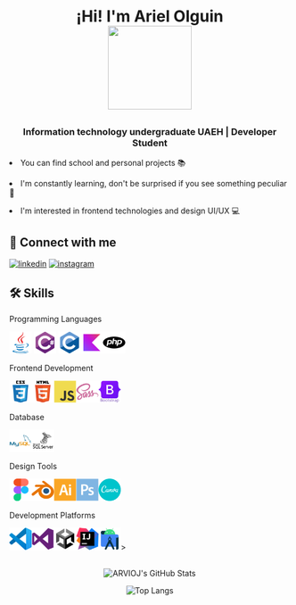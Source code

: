 <h1 align="center">¡Hi! I'm Ariel Olguin <a> <br> <img aling="left" width="150" height="150" src="https://github.com/ARVIOJ/arielolguin/blob/main/image.gif?raew=tru"/></a></h1>

<h3 align="center"> Information technology undergraduate UAEH | Developer Student </h3>
<p> <li> You can find school and personal projects 📚 <p>
<p> <li> I'm constantly learning, don't be surprised if you see something peculiar 🚀 <p>
<p> <li> I'm interested in frontend technologies and design UI/UX 💻<p>

## 📱 Connect with me
[![linkedin](https://img.shields.io/badge/linkedin-0A66C2?style=for-the-badge&logo=linkedin&logoColor=white)](https://www.linkedin.com/in/ariel-victor-olguin-jimenez-baa8371b4/)
[![instagram](https://img.shields.io/badge/instagram-C837AC?style=for-the-badge&logo=instagram&logoColor=white)](https://www.instagram.com/arvioj_shuffle/)


## 🛠 Skills
<p>Programming Languages</p>
 
<img src="https://raw.githubusercontent.com/devicons/devicon/master/icons/java/java-original.svg" aling="center" alt="java" width="40" height="40"/> <img src="https://raw.githubusercontent.com/devicons/devicon/master/icons/csharp/csharp-original.svg" alt="csharp" aling="center" width="40" height="40"/> <img src="https://raw.githubusercontent.com/devicons/devicon/master/icons/c/c-original.svg" alt="c" aling="center" width="40" height="40"/><img src="https://raw.githubusercontent.com/devicons/devicon/master/icons/kotlin/kotlin-original.svg" alt="kotlin" aling="center" width="40" height="40"/><img src="https://raw.githubusercontent.com/devicons/devicon/master/icons/php/php-plain.svg" alt="php" aling="center" width="40" height="40"/></a>
 
  <p>Frontend Development</p>
  
 <img src="https://raw.githubusercontent.com/devicons/devicon/master/icons/css3/css3-original-wordmark.svg" aling="center" alt="css3" width="40" height="40"/><img src="https://raw.githubusercontent.com/devicons/devicon/master/icons/html5/html5-original-wordmark.svg" aling="center" alt="html5" width="40" height="40"/><img src="https://raw.githubusercontent.com/devicons/devicon/master/icons/javascript/javascript-original.svg" aling="center" alt="javascript" width="40" height="40"/><img src="https://raw.githubusercontent.com/devicons/devicon/master/icons/sass/sass-original.svg" aling="center" alt="sass" width="40" height="40"/><img src="https://raw.githubusercontent.com/devicons/devicon/master/icons/bootstrap/bootstrap-original-wordmark.svg" aling="center" alt="bootstrap" width="40" height="40"/></a>

<p>Database</p>

<img src="https://raw.githubusercontent.com/devicons/devicon/master/icons/mysql/mysql-original-wordmark.svg" aling="center" alt="mysql" width="40" height="40"/><img src="https://raw.githubusercontent.com/devicons/devicon/master/icons/microsoftsqlserver/microsoftsqlserver-plain-wordmark.svg" aling="center" alt="microsoft sql server" width="40" height="40"/></a>
 
 <p>Design Tools</p>
  
 <img src="https://raw.githubusercontent.com/devicons/devicon/master/icons/figma/figma-original.svg" aling="center" alt="figma" width="40" height="40"/><img src="https://raw.githubusercontent.com/devicons/devicon/master/icons/blender/blender-original.svg" aling="center" alt="blender" width="40" height="40"/><img src="https://raw.githubusercontent.com/devicons/devicon/master/icons/illustrator/illustrator-plain.svg" aling="center" alt="illustrator" width="40" height="40"/><img src="https://raw.githubusercontent.com/devicons/devicon/master/icons/photoshop/photoshop-plain.svg" aling="center" alt="photoshop" width="40" height="40"/><img src="https://raw.githubusercontent.com/devicons/devicon/master/icons/canva/canva-original.svg" aling="center" alt="canva" width="40" height="40"/></a>


<p>Development Platforms</p>
  
 <img src="https://raw.githubusercontent.com/devicons/devicon/master/icons/vscode/vscode-original.svg" aling="center" alt="vscode" width="40" height="40"/><img src="https://raw.githubusercontent.com/devicons/devicon/master/icons/visualstudio/visualstudio-plain.svg" aling="visualstudio" alt="figma" width="40" height="40"/><img src="https://raw.githubusercontent.com/devicons/devicon/master/icons/unity/unity-original.svg" aling="center" alt="unity" width="40" height="40"/><img src="https://raw.githubusercontent.com/devicons/devicon/master/icons/intellij/intellij-original.svg" aling="center" alt="intellij" width="40" height="40"/><img src="https://raw.githubusercontent.com/devicons/devicon/master/icons/androidstudio/androidstudio-original.svg" aling="center" alt="android studio" width="40" height="40"/>></a>
## 
  
<div align="center">

  ![ARVIOJ's GitHub Stats](https://github-readme-stats.vercel.app/api?username=ARVIOJ&theme=radical&show_icons=true)
  
 </div>
 
   <div align="center">
   
  ![Top Langs](https://github-readme-stats.vercel.app/api/top-langs/?username=ARVIOJ&layout=compact&theme=radical&hide_border=true)
  
 </div>
 

